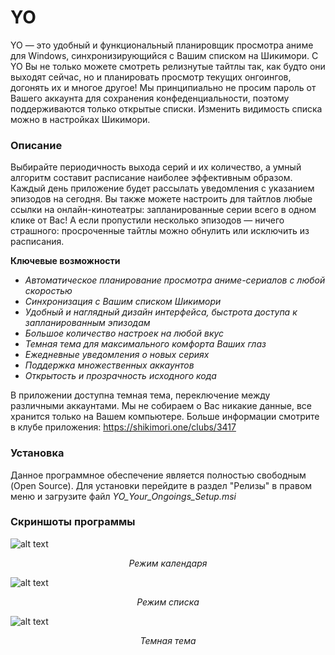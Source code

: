 # YO
YO — это удобный и функциональный планировщик просмотра аниме для Windows, синхронизирующийся с Вашим списком на Шикимори. С YO Вы не только можете смотреть релизнутые тайтлы так, как будто они выходят сейчас, но и планировать просмотр текущих онгоингов, догонять их и многое другое! Мы принципиально не просим пароль от Вашего аккаунта для сохранения конфеденциальности, поэтому поддерживаются только открытые списки. Изменить видимость списка можно в настройках Шикимори.

### Описание
Выбирайте периодичность выхода серий и их количество, а умный алгоритм составит расписание наиболее эффективным образом. Каждый день приложение будет рассылать уведомления с указанием эпизодов на сегодня. Вы также можете настроить для тайтлов любые ссылки на онлайн-кинотеатры: запланированные серии всего в одном клике от Вас! А если пропустили несколько эпизодов — ничего страшного: просроченные тайтлы можно обнулить или исключить из расписания.

**Ключевые возможности**

+ *Автоматическое планирование просмотра аниме-сериалов с любой скоростью*
+ *Синхронизация с Вашим списком Шикимори*
+ *Удобный и наглядный дизайн интерфейса, быстрота доступа к запланированным эпизодам*
+ *Большое количество настроек на любой вкус*
+ *Темная тема для максимального комфорта Ваших глаз*
+ *Ежедневные уведомления о новых сериях*
+ *Поддержка множественных аккаунтов*
+ *Открытость и прозрачность исходного кода*

В приложении доступна темная тема, переключение между различными аккаунтами. Мы не собираем о Вас никакие данные, все хранится только на Вашем компьютере. Больше информации смотрите в клубе приложения: https://shikimori.one/clubs/3417

### Установка
Данное программное обеспечение является полностью свободным (Open Source). Для установки перейдите в раздел "Релизы" в правом меню и загрузите файл *YO_Your_Ongoings_Setup.msi*

### Скриншоты программы

![alt text](https://raw.githubusercontent.com/SergejVolkov/YO/main/Images/Screenshot_2.png)
*<p align="center">Режим календаря</p>*

![alt text](https://raw.githubusercontent.com/SergejVolkov/YO/main/Images/Screenshot_3.png)
*<p align="center">Режим списка</p>*

![alt text](https://raw.githubusercontent.com/SergejVolkov/YO/main/Images/Screenshot_4.png)
*<p align="center">Темная тема</p>*
